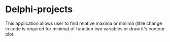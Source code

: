 # Delphi-projects
This application allows user to find relative maxima or minima (litlle change in code is required for minima) of function two variables or draw it's contour plot.
